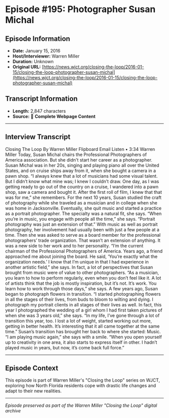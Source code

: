 # Episode #195: Photographer Susan Michal



## Episode Information

- **Date:** January 15, 2016
- **Host/Interviewer:** Warren Miller
- **Duration:** Unknown
- **Original URL:** [https://news.wjct.org/closing-the-loop/2016-01-15/closing-the-loop-photographer-susan-michal](https://news.wjct.org/closing-the-loop/2016-01-15/closing-the-loop-photographer-susan-michal)

## Transcript Information

- **Length:** 2,847 characters
- **Source:** 📝 **Complete Webpage Content**

---

## Interview Transcript

Closing The Loop
By
Warren Miller
Flipboard
Email
Listen
•
3:34
Warren Miller
Today, Susan Michal chairs the Professional Photographers of America association. But she didn't start her career as a photographer.
Susan Michal was in her 20s, singing and playing piano all over the United States, and on cruise ships away from it, when she bought a camera in a pawn shop.
“I always knew that a lot of musicians had some visual talent. But I didn’t know what mine was; I knew I couldn’t draw. One day, as I was getting ready to go out of the country on a cruise, I wandered into a pawn shop, saw a camera and bought it. After the first roll of film, I knew that that was for me,” she remembers.
For the next 10 years, Susan studied the craft of photography while she traveled as a musician and in college when she was home in Jacksonville. Eventually, she quit music and started a practice as a portrait photographer. The specialty was a natural fit, she says.
“When you’re in music, you engage with people all the time,” she says. “Portrait photography was just an extension of that.”
With music as well as portrait photography, her involvement had usually been with just a few people at a time. Then she was asked to serve as a board member for the professional photographers’ trade organization. That wasn’t an extension of anything. It was a new side to her work and to her personality.
“I’m the current chairman of the Professional Photographers of America. Years ago, a friend approached me about joining the board. He said, ‘You’re exactly what the organization needs.’ I know that I’m unique in that I had experience in another artistic field,” she says.
In fact, a lot of perspectives that Susan brought from music were of value to other photographers.
“As a musician, you learn to how to perform regularly, even when you don’t feel like it. A lot of artists think that the job is mostly inspiration, but it’s not. It’s work. You learn how to work through those days,” she says.
A few years ago, Susan began to photograph flowers in transition.
“I started photographing flowers in all the stages of their lives, from buds to bloom to wilting and dying. I photograph my portrait clients in all stages of their lives as well. In fact, this year I photographed the wedding of a girl whom I had first taken pictures of when she was 3 years old,” she says. “In my life, I’ve gone through a lot of transition this year, too. I lost a lot of weight, started working out more, getting in better health. It’s interesting that it all came together at the same time.”
Susan’s transition has brought her back to where she started: Music.
“I am playing music again,” she says with a smile. “When you open yourself up to creativity in one area, it also starts to express itself in other. I hadn’t played music in years, but now, it’s come back full force.”

---

## Episode Context

This episode is part of Warren Miller's "Closing the Loop" series on WJCT, exploring how North Florida residents cope with drastic life changes and adapt to their new realities.



---

*Episode preserved as part of the Warren Miller "Closing the Loop" digital archive*
